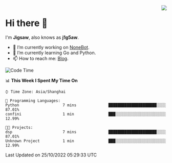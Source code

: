 <a href="#">
  <img align="right" src="https://github-readme-stats.vercel.app/api?username=j1g5awi&count_private=true&show_icons=true&title_color=80070B&text_color=B3B3B3&bg_color=212121&icon_color=80070B" />
</a>

# Hi there 👋

I'm **Jigsaw**, also knows as **j1g5aw**.

- 🔭 I’m currently working on [NoneBot](https://github.com/nonebot).
- 🌱 I’m currently learning Go and Python.
- 📫 How to reach me: [Blog](https://blog.maddestroyer.xyz/).

<!--START_SECTION:waka-->
![Code Time](http://img.shields.io/badge/Code%20Time-894%20hrs%204%20mins-blue)

📊 **This Week I Spent My Time On** 

```text
⌚︎ Time Zone: Asia/Shanghai

💬 Programming Languages: 
Python                   7 mins              █████████████████████░░░░   87.01% 
confini                  1 min               ███░░░░░░░░░░░░░░░░░░░░░░   12.99%

🐱‍💻 Projects: 
dsp                      7 mins              █████████████████████░░░░   87.01% 
Unknown Project          1 min               ███░░░░░░░░░░░░░░░░░░░░░░   12.99%

```


 Last Updated on 25/10/2022 05:29:33 UTC
<!--END_SECTION:waka-->
